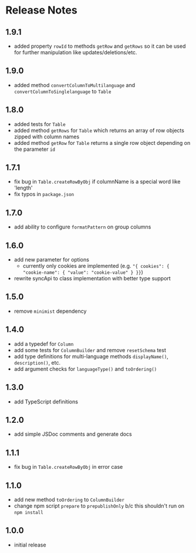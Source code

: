 # Release Notes

## 1.9.1

* added property `rowId` to methods `getRow` and `getRows` so it can be used for further manipulation like updates/deletions/etc.

## 1.9.0

* added method `convertColumnToMultilanguage` and `convertColumnToSinglelanguage` to `Table`

## 1.8.0

* added tests for `Table`
* added method `getRows` for `Table` which returns an array of row objects zipped with column names
* added method `getRow` for `Table` returns a single row object depending on the parameter `id`

## 1.7.1

* fix bug in `Table.createRowByObj` if columnName is a special word like 'length'
* fix typos in `package.json`

## 1.7.0

* add ability to configure `formatPattern` on group columns

## 1.6.0

* add new parameter for options
  * currently only cookies are implemented (e.g. `"{ cookies": { "cookie-name": { "value": "cookie-value" } }}`)
* rewrite syncApi to class implementation with better type support

## 1.5.0

* remove `minimist` dependency

## 1.4.0

* add a typedef for `Column`
* add some tests for `ColumnBuilder` and remove `resetSchema` test
* add type definitions for multi-language methods `displayName()`, `description()`, etc.
* add argument checks for `languageType()` and `toOrdering()`

## 1.3.0

* add TypeScript definitions

## 1.2.0

* add simple JSDoc comments and generate docs

## 1.1.1

* fix bug in `Table.createRowByObj` in error case

## 1.1.0

* add new method `toOrdering` to `ColumnBuilder`
* change npm script `prepare` to `prepublishOnly` b/c this shouldn't run on `npm install`

## 1.0.0

* initial release
